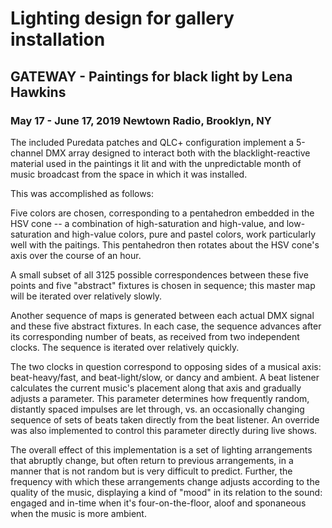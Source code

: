 # Lighting design for gallery installation
## GATEWAY - Paintings for black light by Lena Hawkins
### May 17 - June 17, 2019 Newtown Radio, Brooklyn, NY

The included Puredata patches and QLC+ configuration implement a 5-channel DMX array designed to interact both with the blacklight-reactive material used in the paintings it lit and with the unpredictable month of music broadcast from the space in which it was installed.

This was accomplished as follows:

Five colors are chosen, corresponding to a pentahedron embedded in the HSV cone -- a combination of high-saturation and high-value, and low-saturation and high-value colors, pure and pastel colors, work particularly well with the paitings. This pentahedron then rotates about the HSV cone's axis over the course of an hour.

A small subset of all 3125 possible correspondences between these five points and five "abstract" fixtures is chosen in sequence; this master map will be iterated over relatively slowly.

Another sequence of maps is generated between each actual DMX signal and these five abstract fixtures. In each case, the sequence advances after its corresponding number of beats, as received from two independent clocks. The sequence is iterated over relatively quickly.

The two clocks in question correspond to opposing sides of a musical axis: beat-heavy/fast, and beat-light/slow, or dancy and ambient. A beat listener calculates the current music's placement along that axis and gradually adjusts a parameter. This parameter determines how frequently random, distantly spaced impulses are let through, vs. an occasionally changing sequence of sets of beats taken directly from the beat listener. An override was also implemented to control this parameter directly during live shows.

The overall effect of this implementation is a set of lighting arrangements that abruptly change, but often return to previous arrangements, in a manner that is not random but is very difficult to predict. Further, the frequency with which these arrangements change adjusts according to the quality of the music, displaying a kind of "mood" in its relation to the sound: engaged and in-time when it's four-on-the-floor, aloof and sponaneous when the music is more ambient.
